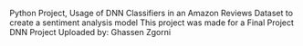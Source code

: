 Python Project, Usage of DNN Classifiers in an Amazon Reviews Dataset to create a sentiment analysis model
This project was made for a Final Project DNN
Project Uploaded by:
Ghassen Zgorni
